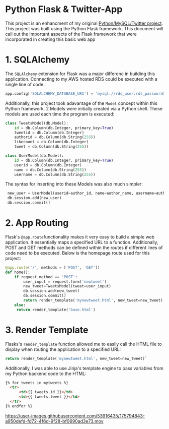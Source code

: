 # Python Flask & Twitter-App

This project is an enhancment of my original [Python/MySQL/Twitter project](https://github.com/nvardya/Twitter-Python-Scraper). This project was built using the Python Flask framework. This document will call out the important aspects of the Flask framework that were incorporated in creating this basic web app

# 1. SQLAlchemy
The `SQLAlchemy` extension for Flask was a major differenc in building this application. Connecting to my AWS hosted RDS could be executed with a single line of code:
```python
app.config['SQLALCHEMY_DATABASE_URI'] = 'mysql://rds_user:rds_password@rds_endpoint:3306/mydb'
```
Additionally, this project took adavantage of the `Model` concept within this Python framework. 2 Models were initially created via a Python shell. These models are used each time the program is executed:
```python
class TweetsModel(db.Model):
    id = db.Column(db.Integer, primary_key=True)
    tweetid = db.Column(db.Integer)
    authorid = db.Column(db.String(255))
    likecount = db.Column(db.Integer)
    tweet = db.Column(db.String(255))

class UserModel(db.Model):
    id = db.Column(db.Integer, primary_key=True)
    userid = db.Column(db.Integer)
    name = db.Column(db.String(255))
    username = db.Column(db.String(255))
```
The syntax for inserting into these Models was also much simpler:
```python
 new_user = UserModel(userid=author_id, name=author_name, username=author_username)
 db.session.add(new_user)
 db.session.commit()
 ```
# 2. App Routing
Flask's `@app.route`functionality makes it very easy to build a simple web application. It essentially maps a specified URL to a function. Additionally, POST and GET methods can be defined within the routes if different lines of code need to be executed. Below is the homepage route used for this project:
```python
@app.route('/', methods = ['POST', 'GET'])
def home():
    if request.method == 'POST':
        user_input = request.form['newtweet']
        new_tweet=TweetsModel(tweet=user_input)
        db.session.add(new_tweet)
        db.session.commit()
        return render_template('mynewtweet.html', new_tweet=new_tweet)
    else:
     return render_template('base.html')
```

# 3. Render Template
Flasks's `render_template` function allowed me to easily call the HTML file to display when routing the application to a specified URL:
```python
return render_template('mynewtweet.html', new_tweet=new_tweet)`
```
Additionally, I was able to use Jinja's template engine to pass variables from my Python backend code to the HTML:
```html
{% for tweets in mytweets %}
  <tr>
      <td>{{ tweets.id }}</td>
      <td>{{ tweets.tweet }}</td>
  </tr>
{% endfor %}
```
https://user-images.githubusercontent.com/53916435/175794843-a950defd-fd72-4f6d-9f28-bf0690ad3e73.mov


